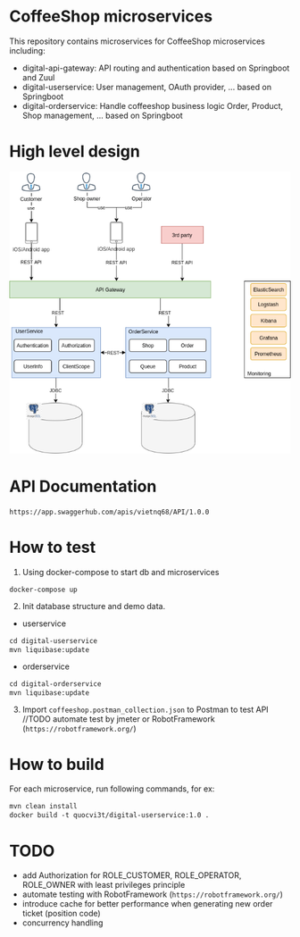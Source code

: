 # CoffeeShop microservices
This repository contains microservices for CoffeeShop microservices including:
- digital-api-gateway: API routing and authentication based on Springboot and Zuul
- digital-userservice: User management, OAuth provider, ... based on Springboot
- digital-orderservice: Handle coffeeshop business logic Order, Product, Shop management, ... based on Springboot
# High level design
![alt hld](coffee_shop-hld-1.png)
# API Documentation
`https://app.swaggerhub.com/apis/vietnq68/API/1.0.0`
# How to test
1. Using docker-compose to start db and microservices
```
docker-compose up
```
2. Init database structure and demo data.
- userservice
```
cd digital-userservice
mvn liquibase:update
```
- orderservice
```
cd digital-orderservice
mvn liquibase:update
```
3. Import `coffeeshop.postman_collection.json` to Postman to test API //TODO automate test by jmeter or RobotFramework (`https://robotframework.org/`)
# How to build
For each microservice, run following commands, for ex:
```
mvn clean install
docker build -t quocvi3t/digital-userservice:1.0 .
```
# TODO
- add Authorization for ROLE_CUSTOMER, ROLE_OPERATOR, ROLE_OWNER with least privileges principle
- automate testing with RobotFramework (`https://robotframework.org/`)
- introduce cache for better performance when generating new order ticket (position code)
- concurrency handling 
